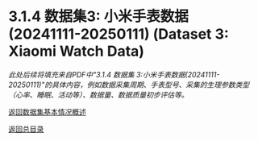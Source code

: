 # 3.1.4 数据集3: 小米手表数据 (20241111-20250111) (Dataset 3: Xiaomi Watch Data)

*此处后续将填充来自PDF中"3.1.4 数据集 3:小米手表数据(20241111-20250111)"的具体内容，例如数据采集周期、手表型号、采集的生理参数类型（心率、睡眠、活动等）、数据量、数据质量初步评估等。*

[返回数据集基本情况概述](00_dataset_overview.md)

[返回总目录](../00_index.md) 